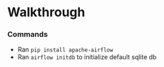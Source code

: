 # Walkthrough

### Commands
- Ran `pip install apache-airflow`
- Ran `airflow initdb` to initialize default sqlite db